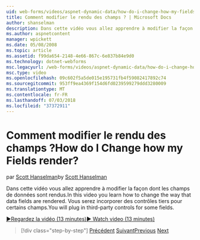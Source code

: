 ```yaml
---
uid: web-forms/videos/aspnet-dynamic-data/how-do-i-change-how-my-fields-render
title: Comment modifier le rendu des champs ? | Microsoft Docs
author: shanselman
description: Dans cette vidéo vous allez apprendre à modifier la façon dont les champs de données sont rendus. Vous serez incorporer des contrôles tiers pour certains champs.
ms.author: aspnetcontent
manager: wpickett
ms.date: 05/08/2008
ms.topic: article
ms.assetid: f99da654-2148-4e66-867c-6e837b84e9d0
ms.technology: dotnet-webforms
msc.legacyurl: /web-forms/videos/aspnet-dynamic-data/how-do-i-change-how-my-fields-render
msc.type: video
ms.openlocfilehash: 09c602f5a5de015e195731fb4f59082417892c74
ms.sourcegitcommit: 953ff9ea4369f154d6fd0239599279ddd3280009
ms.translationtype: MT
ms.contentlocale: fr-FR
ms.lasthandoff: 07/03/2018
ms.locfileid: "37372911"
---
```

<a name="how-do-i-change-how-my-fields-render"></a><span data-ttu-id="1d9f6-105">Comment modifier le rendu des champs ?</span><span class="sxs-lookup"><span data-stu-id="1d9f6-105">How do I Change how my Fields render?</span></span>
====================
<span data-ttu-id="1d9f6-106">par [Scott Hanselman](https://github.com/shanselman)</span><span class="sxs-lookup"><span data-stu-id="1d9f6-106">by [Scott Hanselman](https://github.com/shanselman)</span></span>

<span data-ttu-id="1d9f6-107">Dans cette vidéo vous allez apprendre à modifier la façon dont les champs de données sont rendus.</span><span class="sxs-lookup"><span data-stu-id="1d9f6-107">In this video you learn how to change the way that data fields are rendered.</span></span> <span data-ttu-id="1d9f6-108">Vous serez incorporer des contrôles tiers pour certains champs.</span><span class="sxs-lookup"><span data-stu-id="1d9f6-108">You will plug in third-party controls for some fields.</span></span>

[<span data-ttu-id="1d9f6-109">&#9654;Regardez la vidéo (13 minutes)</span><span class="sxs-lookup"><span data-stu-id="1d9f6-109">&#9654; Watch video (13 minutes)</span></span>](https://channel9.msdn.com/Blogs/ASP-NET-Site-Videos/how-do-i-change-how-my-fields-render)

> [!div class="step-by-step"]
> <span data-ttu-id="1d9f6-110">[Précédent](how-do-i-enable-inline-gridview-editing.md)
> [Suivant](how-do-i-handle-business-logic-exceptions.md)</span><span class="sxs-lookup"><span data-stu-id="1d9f6-110">[Previous](how-do-i-enable-inline-gridview-editing.md)
[Next](how-do-i-handle-business-logic-exceptions.md)</span></span>
